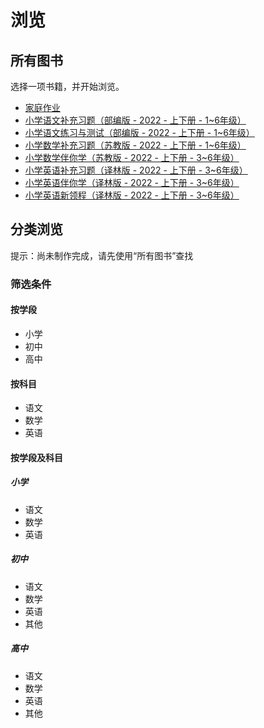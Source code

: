# 浏览
## 所有图书
选择一项书籍，并开始浏览。
* [家庭作业](https://miner233.github.io/cda/wizard/homework/)
* [小学语文补充习题（部编版 - 2022 - 上下册 - 1~6年级）](https://miner233.github.io/cda/wizard/ps/chinese/ministry_edition/supplementary_exercises/)
* [小学语文练习与测试（部编版 - 2022 - 上下册 - 1~6年级）](https://miner233.github.io/cda/wizard/ps/chinese/ministry_edition/practice_and_test/)
* [小学数学补充习题（苏教版 - 2022 - 上下册 - 1~6年级）](https://miner233.github.io/cda/wizard/ps/maths/jiangsu_education_edition/supplementary_exercises/)
* [小学数学伴你学（苏教版 - 2022 - 上下册 - 3~6年级）](https://miner233.github.io/cda/wizard/ps/maths/jiangsu_education_edition/learn_with_you/)
* [小学英语补充习题（译林版 - 2022 - 上下册 - 3~6年级）](#)
* [小学英语伴你学（译林版 - 2022 - 上下册 - 3~6年级）](https://miner233.github.io/cda/wizard/ps/english/yl_edition/learn_with_you/)
* [小学英语新领程（译林版 - 2022 - 上下册 - 3~6年级）](#)
## 分类浏览
提示：尚未制作完成，请先使用“所有图书”查找
### 筛选条件
#### 按学段
* 小学
* 初中
* 高中
#### 按科目
* 语文
* 数学
* 英语
#### 按学段及科目
##### 小学
* 语文
* 数学
* 英语
##### 初中
* 语文
* 数学
* 英语
* 其他
##### 高中
* 语文
* 数学
* 英语
* 其他
